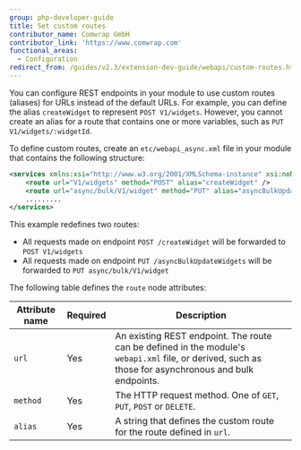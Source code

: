 ```yaml
---
group: php-developer-guide
title: Set custom routes
contributor_name: Comwrap GmbH
contributor_link: 'https://www.comwrap.com'
functional_areas:
  - Configuration
redirect_from: /guides/v2.3/extension-dev-guide/webapi/custom-routes.html
---
```


You can configure REST endpoints in your module to use custom routes (aliases) for URLs instead of the default URLs. For example, you can define the alias `createWidget` to represent `POST V1/widgets`. However, you cannot create an alias for a route that contains one or more variables, such as `PUT V1/widgets/:widgetId`.

To define custom routes, create an `etc/webapi_async.xml` file in your module that contains the following structure:

```xml
<services xmlns:xsi="http://www.w3.org/2001/XMLSchema-instance" xsi:noNamespaceSchemaLocation="urn:magento:module:Magento_WebapiAsync:etc/webapi_async.xsd">
    <route url="V1/widgets" method="POST" alias="createWidget" />
    <route url="async/bulk/V1/widget" method="PUT" alias="asyncBulkUpdateWidgets"/>
    .........
</services>
```

This example redefines two routes:

* All requests made on endpoint `POST /createWidget` will be forwarded to `POST V1/widgets`
* All requests made on endpoint `PUT /asyncBulkUpdateWidgets` will be forwarded to `PUT async/bulk/V1/widget`

The following table defines the `route` node attributes:

| Attribute name | Required | Description                                                                                                                                           |
| -------------- | -------- | ----------------------------------------------------------------------------------------------------------------------------------------------------- |
| `url`          | Yes      | An existing REST endpoint. The route can be defined in the module's `webapi.xml` file, or derived, such as those for asynchronous and bulk endpoints. |
| `method`       | Yes      | The HTTP request method. One of `GET`, `PUT`, `POST` or `DELETE`.                                                                                     |
| `alias`        | Yes      | A string that defines the custom route for the route defined in `url`.                                                                                |

